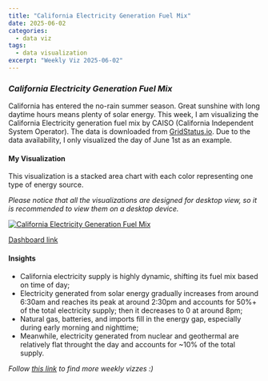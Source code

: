 ```yaml
---
title: "California Electricity Generation Fuel Mix"
date: 2025-06-02
categories:
  - data viz
tags:
  - data visualization
excerpt: "Weekly Viz 2025-06-02"
---
```


### *California Electricity Generation Fuel Mix*

California has entered the no-rain summer season. Great sunshine with long daytime hours means plenty of solar energy. This week, I am visualizing the California Electricity generation fuel mix by CAISO (California Independent System Operator). The data is downloaded from [GridStatus.io](https://www.gridstatus.io/live/caiso). Due to the data availability, I only visualized the day of June 1st as an example.   

#### My Visualization

This visualization is a stacked area chart with each color representing one type of energy source.  

*Please notice that all the visualizations are designed for desktop view, so it is recommended to view them on a desktop device.*  

<div class='tableauPlaceholder' id='viz1748928570671' style='position: relative'>
  <noscript><a href='#'>
    <img alt='California Electricity Generation Fuel Mix ' src='https:&#47;&#47;public.tableau.com&#47;static&#47;images&#47;20&#47;20250602CaliforniaElectricityGenerationFuelMix&#47;CaliforniaElectricityGenerationFuelMix&#47;1_rss.png' style='border: none' />
  </a></noscript>
  <object class='tableauViz'  style='display:none;'>
    <param name='host_url' value='https%3A%2F%2Fpublic.tableau.com%2F' />
    <param name='embed_code_version' value='3' />
    <param name='site_root' value='' />
    <param name='name' value='20250602CaliforniaElectricityGenerationFuelMix&#47;CaliforniaElectricityGenerationFuelMix' />
    <param name='tabs' value='no' />
    <param name='toolbar' value='yes' />
    <param name='static_image' value='https:&#47;&#47;public.tableau.com&#47;static&#47;images&#47;20&#47;20250602CaliforniaElectricityGenerationFuelMix&#47;CaliforniaElectricityGenerationFuelMix&#47;1.png' /> 
    <param name='animate_transition' value='yes' />
    <param name='display_static_image' value='yes' />
    <param name='display_spinner' value='yes' />
    <param name='display_overlay' value='yes' />
    <param name='display_count' value='yes' />
    <param name='language' value='en-US' />
    <param name='filter' value='publish=yes' />
  </object></div>         
  <script type='text/javascript'>       
    var divElement = document.getElementById('viz1748928570671');             
    var vizElement = divElement.getElementsByTagName('object')[0];           
    if ( divElement.offsetWidth > 800 ) { vizElement.style.width='800px';vizElement.style.height='627px';} else if ( divElement.offsetWidth > 500 ) { vizElement.style.width='800px';vizElement.style.height='627px';} else { vizElement.style.width='100%';vizElement.style.height='727px';}    
    var scriptElement = document.createElement('script');                
    scriptElement.src = 'https://public.tableau.com/javascripts/api/viz_v1.js';  
    vizElement.parentNode.insertBefore(scriptElement, vizElement);       
  </script>


[Dashboard link](https://public.tableau.com/views/20250602CaliforniaElectricityGenerationFuelMix/CaliforniaElectricityGenerationFuelMix?:language=en-US&publish=yes&:sid=&:redirect=auth&:display_count=n&:origin=viz_share_link)

#### Insights
* California electricity supply is highly dynamic, shifting its fuel mix based on time of day;  
* Electricity generated from solar energy gradually increases from around 6:30am and reaches its peak at around 2:30pm and accounts for 50%+ of the total electricity supply; then it decreases to 0 at around 8pm;
* Natural gas, batteries, and imports fill in the energy gap, especially during early morning and nighttime;
* Meanwhile, electricity generated from nuclear and geothermal are relatively flat throught the day and accounts for ~10% of the total supply.  

*Follow [this link](https://yudong-94.github.io/personal-website/data%20viz/WeeklyViz2025/) to find more weekly vizzes :)*
